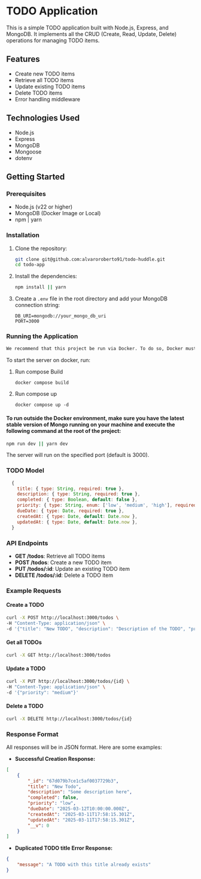 # TODO Application

This is a simple TODO application built with Node.js, Express, and MongoDB. It implements all the CRUD (Create, Read, Update, Delete) operations for managing TODO items.

## Features

- Create new TODO items
- Retrieve all TODO items
- Update existing TODO items
- Delete TODO items
- Error handling middleware

## Technologies Used

- Node.js
- Express
- MongoDB
- Mongoose
- dotenv

## Getting Started

### Prerequisites

- Node.js (v22 or higher)
- MongoDB (Docker Image or Local)
- npm | yarn

### Installation

1. Clone the repository:

   ```bash
   git clone git@github.com:alvaroroberto91/todo-huddle.git
   cd todo-app
   ```

2. Install the dependencies:

   ```bash
   npm install || yarn
   ```

3. Create a `.env` file in the root directory and add your MongoDB connection string:

   ```plaintext
   DB_URI=mongodb://your_mongo_db_uri
   PORT=3000
   ```

### Running the Application

```sh
We recommend that this project be run via Docker. To do so, Docker must be installed.
```

To start the server on docker, run:

1. Run compose Build
    ```plaintext
    docker compose build
    ```
2. Run compose up
    ```plaintext
    docker compose up -d
    ```

#### To run outside the Docker environment, make sure you have the latest stable version of Mongo running on your machine and execute the following command at the root of the project:

```bash
npm run dev || yarn dev
```

The server will run on the specified port (default is 3000).

### TODO Model
```javascript
  {
    title: { type: String, required: true },
    description: { type: String, required: true },
    completed: { type: Boolean, default: false },
    priority: { type: String, enum: ['low', 'medium', 'high'], required: true },
    dueDate: { type: Date, required: true },
    createdAt: { type: Date, default: Date.now },
    updatedAt: { type: Date, default: Date.now },
  }
```

### API Endpoints

- **GET /todos**: Retrieve all TODO items
- **POST /todos**: Create a new TODO item
- **PUT /todos/:id**: Update an existing TODO item
- **DELETE /todos/:id**: Delete a TODO item

### Example Requests

#### Create a TODO

```bash
curl -X POST http://localhost:3000/todos \
-H "Content-Type: application/json" \
-d '{"title": "New TODO", "description": "Description of the TODO", "priority": "medium", "dueDate": "2025-03-18"}'
```

#### Get all TODOs

```bash
curl -X GET http://localhost:3000/todos
```
#### Update a TODO

```bash
curl -X PUT http://localhost:3000/todos/{id} \
-H "Content-Type: application/json" \
-d '{"priority": "medium"}'
```

#### Delete a TODO

```bash
curl -X DELETE http://localhost:3000/todos/{id}

```

### Response Format

All responses will be in JSON format. Here are some examples:

- **Successful Creation Response:**

```json
[
    {
        "_id": "67d079b7ce1c5af0037729b3",
        "title": "New Todo",
        "description": "Some description here",
        "completed": false,
        "priority": "low",
        "dueDate": "2025-03-12T10:00:00.000Z",
        "createdAt": "2025-03-11T17:58:15.301Z",
        "updatedAt": "2025-03-11T17:58:15.301Z",
        "__v": 0
    }
]
```

- **Duplicated TODO title Error Response:**

```json
{
    "message": "A TODO with this title already exists"
}
```

